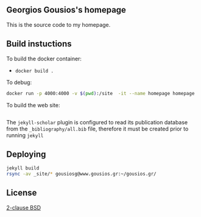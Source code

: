 ## Georgios Gousios's homepage

This is the source code to my homepage.

## Build instuctions

To build the docker container:

* `docker build .`

To debug:

```bash
docker run -p 4000:4000 -v $(pwd):/site  -it --name homepage homepage
```

To build the web site:

```bash

```

The `jekyll-scholar` plugin is configured to read its publication database
from the `_bibliography/all.bib` file, therefore it must be created prior
to running `jekyll`

## Deploying

```bash
jekyll build
rsync -av _site/* gousiosg@www.gousios.gr:~/gousios.gr/
```

## License

[2-clause BSD](http://www.opensource.org/licenses/bsd-license.php)
